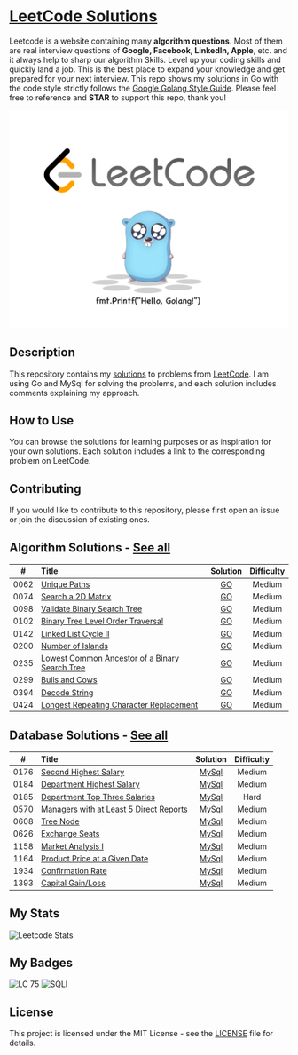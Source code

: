 # [LeetCode Solutions](https://github.com/sdimon13/leetCode)

Leetcode is a website containing many **algorithm questions**. Most of them are real interview questions of **Google,
Facebook,
LinkedIn, Apple**, etc. and it always help to sharp our algorithm Skills. Level up your coding skills and quickly land a
job. This is the best place to expand your knowledge and get prepared for your next interview. This repo shows my
solutions in Go with the code style strictly follows
the [Google Golang Style Guide](https://github.com/golang/go/wiki/CodeReviewComments). Please feel free to reference and
**STAR** to support this repo, thank you!

![logo](logo.png)

## Description

This repository contains my [solutions](https://leetcode.com/sdimon13/) to problems
from [LeetCode](https://leetcode.com/). I am using Go and MySql for
solving the
problems, and each solution includes comments explaining my approach.

## How to Use

You can browse the solutions for learning purposes or as inspiration for your own solutions. Each solution includes a
link to the corresponding problem on LeetCode.

## Contributing

If you would like to contribute to this repository, please first open an issue or join the discussion of existing ones.

## Algorithm Solutions - [See all](algorithms)

|  #   | Title                                                                                                                           |                            Solution                             | Difficulty |
|:----:|:--------------------------------------------------------------------------------------------------------------------------------|:---------------------------------------------------------------:|:----------:|
| 0062 | [Unique Paths](https://leetcode.com/problems/unique-paths/)                                                                     |                  [GO](algorithms/unique-paths)                  |   Medium   |
| 0074 | [Search a 2D Matrix](https://leetcode.com/problems/search-a-2d-matrix/)                                                         |               [GO](algorithms/search-a-2d-matrix)               |   Medium   |
| 0098 | [Validate Binary Search Tree](https://leetcode.com/problems/validate-binary-search-tree/)                                       |          [GO](algorithms/validate-binary-search-tree)           |   Medium   |
| 0102 | [ Binary Tree Level Order Traversal](https://leetcode.com/problems/binary-tree-level-order-traversal/)                          |       [GO](algorithms/binary-tree-level-order-traversal)        |   Medium   |
| 0142 | [Linked List Cycle II](https://leetcode.com/problems/linked-list-cycle-ii/)                                                     |              [GO](algorithms/linked-list-cycle-ii)              |   Medium   |
| 0200 | [Number of Islands](https://leetcode.com/problems/number-of-islands/)                                                           |               [GO](algorithms/number-of-islands)                |   Medium   |
| 0235 | [Lowest Common Ancestor of a Binary Search Tree](https://leetcode.com/problems/lowest-common-ancestor-of-a-binary-search-tree/) | [GO](algorithms/lowest-common-ancestor-of-a-binary-search-tree) |   Medium   |
| 0299 | [Bulls and Cows](https://leetcode.com/problems/bulls-and-cows/)                                                                 |                 [GO](algorithms/bulls-and-cows)                 |   Medium   |
| 0394 | [Decode String](https://leetcode.com/problems/decode-string/)                                                                   |                 [GO](algorithms/decode-string)                  |   Medium   |
| 0424 | [Longest Repeating Character Replacement](https://leetcode.com/problems/longest-repeating-character-replacement/)               |    [GO](algorithms/longest-repeating-character-replacement)     |   Medium   |

## Database Solutions - [See all](database)

|  #   | Title                                                                                                             |                         Solution                          | Difficulty |
|:----:|:------------------------------------------------------------------------------------------------------------------|:---------------------------------------------------------:|:----------:|
| 0176 | [Second Highest Salary](https://leetcode.com/problems/second-highest-salary/)                                     |          [MySql](database/second-highest-salary)          |   Medium   |
| 0184 | [Department Highest Salary](https://leetcode.com/problems/department-highest-salary/)                             |        [MySql](database/department-highest-salary)        |   Medium   |
| 0185 | [Department Top Three Salaries](https://leetcode.com/problems/department-top-three-salaries/)                     |      [MySql](database/department-top-three-salaries)      |    Hard    |
| 0570 | [Managers with at Least 5 Direct Reports](https://leetcode.com/problems/managers-with-at-least-5-direct-reports/) | [MySql](database/managers-with-at-least-5-direct-reports) |   Medium   |
| 0608 | [Tree Node](https://leetcode.com/problems/tree-node/)                                                             |                [MySql](database/tree-node)                |   Medium   |
| 0626 | [Exchange Seats](https://leetcode.com/problems/exchange-seats/)                                                   |             [MySql](database/exchange-seats)              |   Medium   |
| 1158 | [Market Analysis I](https://leetcode.com/problems/market-analysis-i/)                                             |            [MySql](database/market-analysis-i)            |   Medium   |
| 1164 | [Product Price at a Given Date](https://leetcode.com/problems/product-price-at-a-given-date/)                     |      [MySql](database/product-price-at-a-given-date)      |   Medium   |
| 1934 | [Confirmation Rate](https://leetcode.com/problems/confirmation-rate/)                                             |            [MySql](database/confirmation-rate)            |   Medium   |
| 1393 | [Capital Gain/Loss](https://leetcode.com/problems/capital-gainloss/)                                              |            [MySql](database/capital-gainloss)             |   Medium   |

## My Stats

![Leetcode Stats](https://leetcard.jacoblin.cool/sdimon13?ext=activity)

## My Badges

![LC 75](https://assets.leetcode.com/static_assets/others/%E5%85%A5%E9%97%A8.gif)
![SQLI](https://assets.leetcode.com/static_assets/others/SQLI.gif)

## License

This project is licensed under the MIT License - see the [LICENSE](LICENSE) file for details.